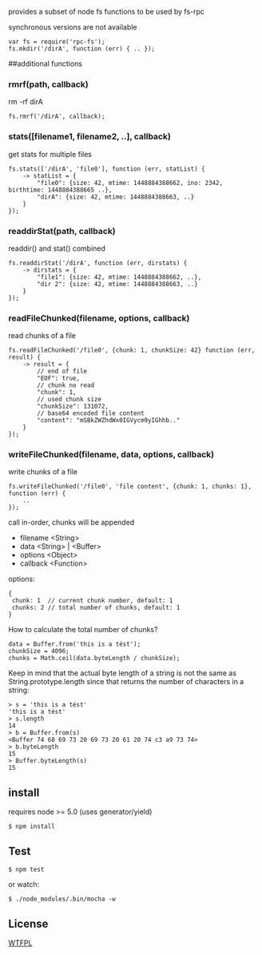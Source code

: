 provides a subset of node fs functions to be used by fs-rpc

synchronous versions are not available

```
var fs = require('rpc-fs');
fs.mkdir('/dirA', function (err) { .. });

```

##additional functions


### rmrf(path, callback)
rm -rf dirA

```
fs.rmrf('/dirA', callback);
```

### stats([filename1, filename2, ..], callback)

get stats for multiple files

```
fs.stats(['/dirA', 'file0'], function (err, statList) {
	-> statList = {
		"file0": {size: 42, mtime: 1448884388662, ino: 2342, birthtime: 1448884388665 ..},
		"dirA": {size: 42, mtime: 1448884388663, ..}
	}
});
```

### readdirStat(path, callback)

readdir() and stat() combined

```
fs.readdirStat('/dirA', function (err, dirstats) {
	-> dirstats = {
		"file1": {size: 42, mtime: 1448884388662, ..},
		"dir 2": {size: 42, mtime: 1448884388663, ..}
	}
});
```

### readFileChunked(filename, options, callback)

read chunks of a file

```
fs.readFileChunked('/file0', {chunk: 1, chunkSize: 42} function (err, result) {
	-> result = {
		// end of file
		"EOF": true,	
		// chunk no read
		"chunk": 1,		
		// used chunk size
		"chunkSize": 131072,	
		// base64 encoded file content
		"content": "mSBkZWZhdWx0IGVycm9yIGhhb.."		
	}
});
```

### writeFileChunked(filename, data, options, callback)

write chunks of a file

```
fs.writeFileChunked('/file0', 'file content', {chunk: 1, chunks: 1}, function (err) {
	..
});
```
call in-order, chunks will be appended


* filename &lt;String&gt;
* data &lt;String&gt; | &lt;Buffer&gt;
* options &lt;Object&gt;
* callback &lt;Function&gt;

options:

```
{
 chunk: 1  // current chunk number, default: 1
 chunks: 2 // total number of chunks, default: 1
}
```

How to calculate the total number of chunks?

```
data = Buffer.from('this is a tést');
chunkSize = 4096;
chunks = Math.ceil(data.byteLength / chunkSize);
```

Keep in mind that the actual byte length of a string is not the same as String.prototype.length since that returns the number of characters in a string:

```
> s = 'this is a tést'
'this is a tést'
> s.length
14
> b = Buffer.from(s)
<Buffer 74 68 69 73 20 69 73 20 61 20 74 c3 a9 73 74>
> b.byteLength
15
> Buffer.byteLength(s)
15
```

## install

requires node >= 5.0 (uses generator/yield)

    $ npm install

## Test

    $ npm test

or watch:

    $ ./node_modules/.bin/mocha -w


License
-------
[WTFPL](http://www.wtfpl.net/)